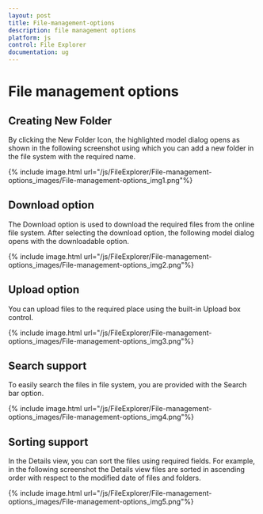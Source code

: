 ```yaml
---
layout: post
title: File-management-options
description: file management options
platform: js
control: File Explorer
documentation: ug
---
```


# File management options

## Creating New Folder

By clicking the New Folder Icon, the highlighted model dialog opens as shown in the following screenshot using which you can add a new folder in the file system with the required name.



{% include image.html url="/js/FileExplorer/File-management-options_images/File-management-options_img1.png"%}

## Download option

The Download option is used to download the required files from the online file system. After selecting the download option, the following model dialog opens with the downloadable option.



{% include image.html url="/js/FileExplorer/File-management-options_images/File-management-options_img2.png"%}

## Upload option

You can upload files to the required place using the built-in Upload box control.



{% include image.html url="/js/FileExplorer/File-management-options_images/File-management-options_img3.png"%}

## Search support

To easily search the files in file system, you are provided with the Search bar option.



{% include image.html url="/js/FileExplorer/File-management-options_images/File-management-options_img4.png"%}

## Sorting support

In the Details view, you can sort the files using required fields. For example, in the following screenshot the Details view files are sorted in ascending order with respect to the modified date of files and folders.



{% include image.html url="/js/FileExplorer/File-management-options_images/File-management-options_img5.png"%}

